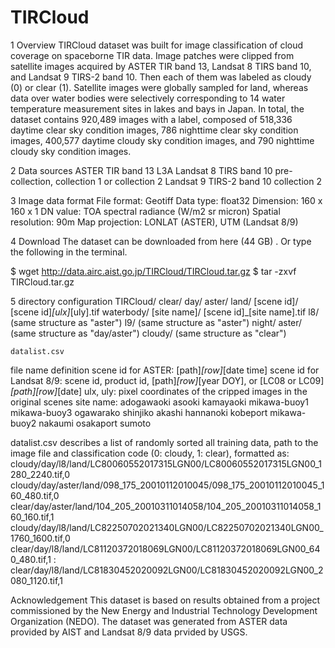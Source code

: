 # TIRCloud

1 Overview
TIRCloud dataset was built for image classification of cloud coverage on spaceborne TIR data.
Image patches were clipped from satellite images acquired by ASTER TIR band 13, Landsat 8 TIRS band 10, and Landsat 9 TIRS-2 band 10. Then each of them was labeled as cloudy (0) or clear (1).
Satellite images were globally sampled for land, whereas data over water bodies were selectively corresponding to 14 water temperature measurement sites in lakes and bays in Japan.
In total, the dataset contains 920,489 images with a label, composed of 518,336 daytime clear sky condition images, 786 nighttime clear sky condition images, 400,577 daytime cloudy sky condition images, and 790 nighttime cloudy sky condition images.

2 Data sources
	ASTER TIR band 13 L3A
	Landsat 8 TIRS band 10 pre-collection, collection 1 or collection 2
	Landsat 9 TIRS-2 band 10 collection 2

3 Image data format
File format: Geotiff 
Data type: float32
Dimension: 160 x 160 x 1
DN value: TOA spectral radiance (W/m2 sr micron)
Spatial resolution: 90m
Map projection: LONLAT (ASTER), UTM (Landsat 8/9)

4 Download
The dataset can be downloaded from here (44 GB) .
Or type the following in the terminal.

$ wget http://data.airc.aist.go.jp/TIRCloud/TIRCloud.tar.gz
$ tar -zxvf TIRCloud.tar.gz

5 directory configuration
TIRCloud/
	clear/
		day/
			aster/
				land/
					[scene id]/
						[scene id]_[ulx]_[uly].tif
				waterbody/
					[site name]/
						[scene id]_[site name].tif
			l8/
				(same structure as "aster")
			l9/
				(same structure as "aster")
		night/
			aster/
				(same structure as "day/aster")
	cloudy/
		(same structure as "clear")
	
	datalist.csv
	
	
file name definition
	scene id for ASTER: [path]_[row]_[date time]
	scene id for Landsat 8/9: scene id, product id, [path]_[row]_[year DOY], or [LC08 or LC09]_[path][row]_[date]
	ulx, uly: pixel coordinates of the cripped images in the original scenes
	site name:
		adogawaoki  asooki     kamayaoki  mikawa-buoy1  mikawa-buoy3  ogawarako  shinjiko
		akashi      hannanoki  kobeport   mikawa-buoy2  nakaumi       osakaport  sumoto

 
datalist.csv describes a list of randomly sorted all training data, path to the image file and classification code (0: cloudy, 1: clear), formatted as:
	cloudy/day/l8/land/LC80060552017315LGN00/LC80060552017315LGN00_1280_2240.tif,0
	cloudy/day/aster/land/098_175_20010112010045/098_175_20010112010045_160_480.tif,0
	clear/day/aster/land/104_205_20010311014058/104_205_20010311014058_160_160.tif,1
	cloudy/day/l8/land/LC82250702021340LGN00/LC82250702021340LGN00_1760_1600.tif,0
	clear/day/l8/land/LC81120372018069LGN00/LC81120372018069LGN00_640_480.tif,1
	:
	clear/day/l8/land/LC81830452020092LGN00/LC81830452020092LGN00_2080_1120.tif,1

Acknowledgement
This dataset is based on results obtained from a project commissioned by the New Energy and Industrial Technology Development Organization (NEDO).
The dataset was generated from ASTER data provided by AIST and Landsat 8/9 data prvided by USGS.
